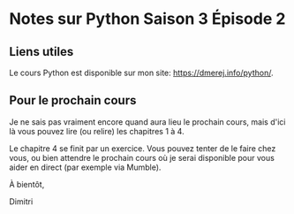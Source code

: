 # Notes sur Python Saison 3 Épisode 2

## Liens utiles

Le cours Python est disponible sur mon site: https://dmerej.info/python/.

## Pour le prochain cours

Je ne sais pas vraiment encore quand aura lieu le prochain cours, mais
d'ici là vous pouvez lire (ou relire) les chapitres 1 à 4.

Le chapitre 4 se finit par un exercice. Vous pouvez tenter de le faire chez vous,
ou bien attendre le prochain cours où je serai disponible pour vous aider en
direct (par exemple via Mumble).

À bientôt,

Dimitri
